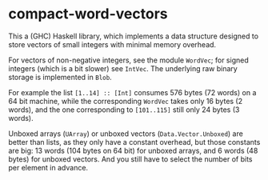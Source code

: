 
compact-word-vectors
====================

This a (GHC) Haskell library, which implements a data structure designed
to store vectors of small integers with minimal memory overhead.

For vectors of non-negative integers, see the module `WordVec`; for signed 
integers (which is a bit slower) see `IntVec`. The underlying raw binary storage
is implemented in `Blob`.

For example the list `[1..14] :: [Int]` consumes 576 bytes (72 words) on 
a 64 bit machine, while the corresponding `WordVec` takes only
16 bytes (2 words), and the one corresponding to `[101..115]` still only 
24 bytes (3 words).

Unboxed arrays (`UArray`) or unboxed vectors (`Data.Vector.Unboxed`)
are better than lists, as they only have a constant overhead, but those 
constants are big: 13 words (104 bytes on 64 bit) for unboxed arrays, 
and 6 words (48 bytes) for unboxed vectors. And you still have to select 
the number of bits per element in advance.
